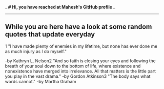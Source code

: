 **_ # Hi, you have reached at Mahesh's GitHub profile _**

---

## While you are here have a look at some random quotes that update everyday

<!-- BLOG-POST-LIST:START -->1 &quot;I have made plenty of enemies in my lifetime, but none has ever done me as much injury as I do myself.&quot; 
 -by Kathryn L. Nelson2 &quot;And so faith is closing your eyes and following the breath of your soul down to the bottom of life, where existence and nonexistence have merged into irrelevance. All that matters is the little part you play in the vast drama.&quot; 
 -by Gordon Atkinson3 &quot;The body says what words cannot.&quot; 
 -by Martha Graham<!-- BLOG-POST-LIST:END -->

<!--


- 🌱 I’m currently learning the things that I don't know.
- 💬 About me? ...
I am INFJ-A, most of the time. Having a discussion about human psychology, count me in. Apart from that I am interested in Science, The Universe, and all other super cool stuff including UFO/UAPs
- 📫 Wanna reach me?: You can ping me at any of the socials that you find at this page. I am not super active, but I will reply if I see your message.
- 😄 Pronouns: He would be fine
- ⚡ Fun fact: Did you know that the center of the Donut is 100% fat free
-->
